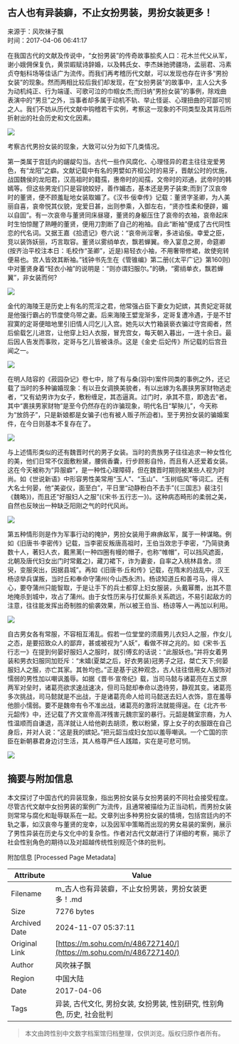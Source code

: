 ## 古人也有异装癖，不止女扮男装，男扮女装更多！

来源于：风吹袜子飘  
时间：2017-04-06 06:41:17

在我国古代的文献及传说中，“女扮男装”的传奇故事脍炙人口：花木兰代父从军，谢小娥佣保复仇，黄崇嘏赋诗辞婚，以及韩氏女、李杰妹驰骋疆场，孟丽君、冯素贞夺魁科场等佳话广为流传。而我们再考稽历代文献，可以发现也存在许多“男扮女装”的现象。然而两相比较后我们却发现，在“女扮男装”的故事中，主人公大多为动机纯正、行为端谨、可歌可泣的巾帼女杰;而归纳“男扮女装”的事例，除戏曲表演中的“男旦”之外，当事者却多属于动机不轨、举止怪诞、心理扭曲的可鄙可悯之人。我们不妨从历代文献中钩稽若干实例，考察这一现象的不同类型及其背后所折射出的社会历史和文化因素。

![](http://img.mp.itc.cn/upload/20170405/10901faa3451498786d025de3804ecb0_th.jpg)

考察古代男扮女装的现象，大致可以分为如下几类情况。

第一类属于宫廷内的龌龊勾当。古代一些作风腐化、心理怪异的君主往往宠爱男色，有“龙阳”之癖。文献记载中有名的男嬖如齐桓公时的易牙，晋献公时的优施，战国魏侯的龙阳君，汉高祖时的籍孺，惠帝时的闳孺，文帝时的邓通，武帝时的韩嫣等。但这些男宠们只是容貌姣好，善作媚态，基本还是男子装束;而到了汉哀帝时的董贤，便不顾羞耻地女装取媚了。《汉书·佞幸传》记载：董贤字圣卿，为人美丽自喜，哀帝悦其仪貌，宠爱日甚，出则参乘，入御左右，“贤亦性柔和便辟，媚以自固”。有一次哀帝与董贤同床昼寝，董贤的身躯压住了哀帝的衣袖，哀帝起床时生怕惊醒了熟睡的董贤，便用刀割断了自己的袍袖。自此“断袖”便成了古代同性恋的代名词。又据王嘉《拾遗记》卷六说：“哀帝尚淫奢，多进谄佞。幸爱之臣，竞以装饰妖丽，巧言取容。董贤以雾绡单衣，飘若蝉翼。帝入宴息之房，命筵卿(按齐治平校注本日：毛校作“圣卿”，近是)易轻衣小袖，不用奢带修裙，故使宛转便易也。宫人皆效其断袖。”钱钟书先生在《管锥编》第二册(《太平广记》第160则)中对董贤身着“轻衣小袖”的说明是：“则亦谓妇服尔。”的确，“雾绡单衣，飘若蝉翼”，非女装而何?

![](http://img.mp.itc.cn/upload/20170405/94bd013cfeb044a81793de17cba96d7_th.jpg)

金代的海陵王是历史上有名的荒淫之君，他常强占臣下妻女为妃嫔，其贵妃定哥就是他强行霸占的节度使乌带之妻。后来海陵王嬖宠渐多，定哥复遭冷遇，于是不甘寂寞的定哥便暗地里引旧情人闫乞儿入宫。她先以大竹箱装亵衣骗过守宫阍者，然后偷载乞儿进宫，让他穿上妇人衣服，冒充宫女，每天朝入暮出，一连十余日。最后因人告发而事败，定哥与乞儿皆被诛杀。这是《金史·后妃传》所记载的后宫丑闻之一。

![](http://img.mp.itc.cn/upload/20170405/46cf254f55e24395b3303b7518431659_th.jpg)

在明人陆容的《菽园杂记》卷七中，除了有与桑(羽中)案件同类的事例之外，还记载了当时的多种骗婚现象：有以丑女调换美貌者，有以出嫁为名裹挟男家财物逃走者，“又有幼男诈为女子，敷粉缠足，其态逼真。过门时，承其不意，即逸去”者。其中“裹挟男家财物”是至今仍然存在的诈骗现象，明代名日“挈殃儿”，今天称为“放鸽子”，只是新娘都是女骗子(也有被人贩子所迫者)。至于男扮女装的骗婚案件，在今日则基本不复存在了。

![](http://img.mp.itc.cn/upload/20170405/e8621e4a82374b85af269db2b72e3740_th.jpg)

与上述情形类似的还有魏晋时代的男子女装。当时的贵族男子往往追求一种女性化的美，他们日常不仅面敷粉黛，腰佩香囊，行步顾影自怜，而且有人还爱着女装。这在今天被称为“异服癖”，是一种性心理障碍，但在魏晋时期则被某些人视为时尚。如《世说新语》中形容男性美常用“玉人”、“玉山”、“玉树临风”等词汇。还有大名士何晏，他“美姿仪，面至白”，平日里“动静粉白不去手”(《三国志》裴注引《魏略》)，而且还“好服妇人之服”(《宋书·五行志一》)。这种病态畸形的柔弱之美，自然也反映出一种缺乏阳刚之气的时代风尚。

![](http://img.mp.itc.cn/upload/20170405/4a24332e5f7d4896b399bcbb0c36d21f_th.png)

第五种情形则是作为军事行动的掩护，男扮女装用于麻痹敌军，属于一种谋略。例如《旧唐书·李密传》记载，当李密反叛唐高祖时，王伯当效忠于李密，“乃简骁勇数十人，著妇人衣，戴黑蓠(一种四圈有幔的帽子，也称“帷帽”，可以挡风遮面，北朝及唐代妇女出门时常戴之)，藏刀裙下，诈为妻妾，自率之入桃林县舍。须臾，变服突出，因据县城”。再如《旧唐书·丘和传》记载，在隋末的战乱中，汉王杨谅举兵谋叛，当时丘和奉命守蒲州(今山西永济)。杨谅知道丘和善弓马，得人心，要夺蒲州只能智取，于是让手下的兵士都穿上妇女服装，头戴幂罱，出其不意地掩杀到城中，攻占了蒲州。由于女性历来与打仗厮杀关系疏远，不易引起敌方的注意，往往能发挥出奇制胜的偷袭效果，所以被王伯当、杨谅等人一再加以利用。

![](http://img.mp.itc.cn/upload/20170405/c46c22ccd785424f8350149c9ad625fe_th.jpg)

自古男女各有常服，不容相互淆乱。假若一位堂堂的须眉男儿衣妇人之服，作女儿之态，是要招致众人的鄙弃，甚或被视为“人妖”，看做不祥之兆的。如《宋书·五行志一》在提到何晏好服妇人之服时，就引傅玄的话说：“此服妖也。”并将女着男装和男衣妇服同加贬斥：“末嬉(夏桀之后，好衣男装)冠男子之冠，桀亡天下;何晏服妇人之服，亦亡其家。其咎均也。”正是基于这种观念，古人往往借用女人服饰对懦弱的男性加以嘲讽羞辱。如据《晋书·宣帝纪》载，当司马懿与诸葛亮在五丈原两军对垒时，诸葛亮欲求速战速决，但司马懿却奉命以逸待劳，静观其变。诸葛亮多次挑战，司马懿就是不出战，于是诸葛亮命人给司马懿送去妇人衣饰，意在羞辱他胆小懦弱。要不是魏帝有令不准出战，诸葛亮的激将法就能得逞。在《北齐书·元韶传》中，还记载了齐文宣帝高洋残害元魏宗室的暴行。元韶是魏室宗裔，为人性温顺而自谦退，高洋就让人给他剃去胡须，敷以粉黛，穿上女子的衣服跟在自己身后，并对人说：“这是我的嫔妃。”把元韶当成妇女加以羞辱嘲讽。一个亡国的宗臣在新朝暴君身边讨生活，其人格尊严任人践踏，实在是可悲可悯。

![](http://img.mp.itc.cn/upload/20170405/912ab0ec8e7b4ca09300a1acbdd1b847_th.jpg)

## 摘要与附加信息

<!-- tcd_abstract -->
本文探讨了中国古代的异装现象，指出男扮女装与女扮男装的不同社会接受程度。尽管古代文献中女扮男装的案例广为流传，且通常被描绘为正当动机，而男扮女装则常常与腐化和耻辱联系在一起。文章列出多种男扮女装的情境，包括宫廷内的不轨之事，如汉哀帝与董贤的宠幸，以及因军中策略而出现的男女易装的案例，展示了男性异装在历史与文化中的复杂性。作者对古代文献进行了详细的考察，揭示了社会性别角色的期待以及对超越传统性别规范个体的批判。
<!-- tcd_abstract_end -->

附加信息 [Processed Page Metadata]

| Attribute       | Value                                  |
|-----------------|----------------------------------------|
| Filename        | m_古人也有异装癖，不止女扮男装，男扮女装更多！.md                             |
| Size            | 7276 bytes                           |
| Archived Date   | 2024-11-07 05:37:11                             |
| Original Link   | [https://m.sohu.com/n/486727140/](https://m.sohu.com/n/486727140/)                       |
| Author          | 风吹袜子飘                               |
| Region          | 中国大陆                               |
| Date            | 2017-04-06                                 |
| Tags            | 异装, 古代文化, 男扮女装, 女扮男装, 性别研究, 性别角色, 历史, 社会批判                                 |
>
> 本文由跨性别中文数字档案馆归档整理，仅供浏览。版权归原作者所有。
>